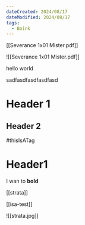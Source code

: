 ```yaml
---
dateCreated: 2024/08/17
dateModified: 2024/08/17
tags:
  - Boink
---
```


[[Severance 1x01 Mister.pdf]]

![[Severance 1x01 Mister.pdf]]

hello world

sadfasdfasdfasdfasd

# Header 1
## Header 2

#thisIsATag

# Header1

I wan to **bold**

[[strata]]

[[isa-test]]

![[strata.jpg]]